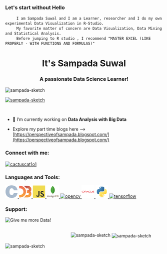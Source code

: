 
### Let's start without Hello
         I am Sampada Suwal and I am a Learner, researcher and I do my own experimental Data Visualization in R-Studio.
         My favorite matter of concern are Data Visualization, Data Mining and Statistical Analysis. 
         Before jumping to R studio , I recommend "MASTER EXCEL (LIKE PROPERLY - WITH FUNCTIONS AND FORMULAS)"
           
<h1 align="center">It's Sampada Suwal</h1>
<h3 align="center">A passionate Data Science Learner!</h3>

<p align="left"> <img src="https://komarev.com/ghpvc/?username=sampada-sketch&label=Profile%20views&color=0e75b6&style=flat" alt="sampada-sketch" /> </p>

<p align="left"> <a href="https://github.com/ryo-ma/github-profile-trophy"><img src="https://github-profile-trophy.vercel.app/?username=sampada-sketch" alt="sampada-sketch" /></a> </p>

<p align="left"> <a href="https://twitter.com/" target="blank"><img src="https://img.shields.io/twitter/follow/?logo=twitter&style=for-the-badge" alt="" /></a> </p>

- 🔭 I’m currently working on **Data Analysis with Big Data**

- Explore my part time blogs here --> [https://perspectiveofsampada.blogspot.com/](https://perspectiveofsampada.blogspot.com/)

<h3 align="left">Connect with me:</h3>
<p align="left">
<a href="https://instagram.com/cactuscat1o1" target="blank"><img align="center" src="https://raw.githubusercontent.com/rahuldkjain/github-profile-readme-generator/neutral-icons/src/images/icons/Social/instagram.svg" alt="cactuscat1o1" height="30" width="40" /></a>
</p>

<h3 align="left">Languages and Tools:</h3>
<p align="left"> <a href="https://www.cprogramming.com/" target="_blank"> <img src="https://raw.githubusercontent.com/devicons/devicon/master/icons/c/c-original.svg" alt="c" width="40" height="40"/> </a> <a href="https://d3js.org/" target="_blank"> <img src="https://raw.githubusercontent.com/devicons/devicon/master/icons/d3js/d3js-original.svg" alt="d3js" width="40" height="40"/> </a> <a href="https://developer.mozilla.org/en-US/docs/Web/JavaScript" target="_blank"> <img src="https://raw.githubusercontent.com/devicons/devicon/master/icons/javascript/javascript-original.svg" alt="javascript" width="40" height="40"/> </a> <a href="https://www.mongodb.com/" target="_blank"> <img src="https://raw.githubusercontent.com/devicons/devicon/master/icons/mongodb/mongodb-original-wordmark.svg" alt="mongodb" width="40" height="40"/> </a> <a href="https://opencv.org/" target="_blank"> <img src="https://www.vectorlogo.zone/logos/opencv/opencv-icon.svg" alt="opencv" width="40" height="40"/> </a> <a href="https://www.oracle.com/" target="_blank"> <img src="https://raw.githubusercontent.com/devicons/devicon/master/icons/oracle/oracle-original.svg" alt="oracle" width="40" height="40"/> </a> <a href="https://www.python.org" target="_blank"> <img src="https://raw.githubusercontent.com/devicons/devicon/master/icons/python/python-original.svg" alt="python" width="40" height="40"/> </a> <a href="https://www.tensorflow.org" target="_blank"> <img src="https://www.vectorlogo.zone/logos/tensorflow/tensorflow-icon.svg" alt="tensorflow" width="40" height="40"/> </a> </p>

<h3 align="left">Support:</h3>
<p><a href="https://www.buymeacoffee.com/Give me more Data!"> <img align="left" src="https://cdn.buymeacoffee.com/buttons/v2/default-yellow.png" height="50" width="210" alt="Give me more Data!" /></a></p><br><br>

<p><img align="left" src="https://github-readme-stats.vercel.app/api/top-langs?username=sampada-sketch&show_icons=true&locale=en&layout=compact" alt="sampada-sketch" /></p>

<p>&nbsp;<img align="center" src="https://github-readme-stats.vercel.app/api?username=sampada-sketch&show_icons=true&locale=en" alt="sampada-sketch" /></p>

<p><img align="center" src="https://github-readme-streak-stats.herokuapp.com/?user=sampada-sketch&" alt="sampada-sketch" /></p>
